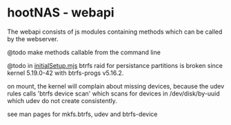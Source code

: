 # hootNAS - webapi

The webapi consists of js modules containing methods which can be called by the 
webserver. 

@todo make methods callable from the command line

@todo in [initialSetup.mjs](blockdevices/initialSetup.mjs) btrfs raid for 
persistance partitions is broken since kernel 5.19.0-42 with btrfs-progs v5.16.2. 

on mount, the kernel will complain about missing devices, because the udev 
rules calls 'btrfs device scan' which scans for devices in /dev/disk/by-uuid 
which udev do not create consistently.

see man pages for mkfs.btrfs, udev and btrfs-device

